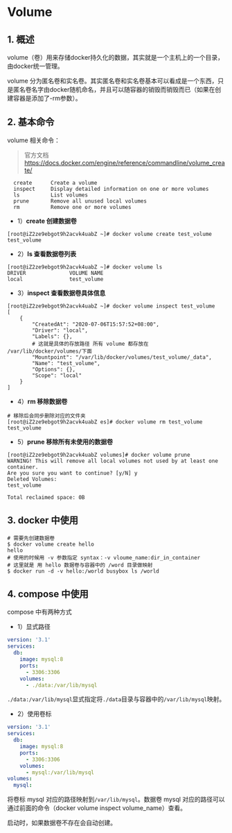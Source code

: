 # Volume

## 1. 概述

volume（卷）用来存储docker持久化的数据，其实就是一个主机上的一个目录，由docker统一管理。

volume 分为匿名卷和实名卷。其实匿名卷和实名卷基本可以看成是一个东西，只是匿名卷名字由docker随机命名，并且可以随容器的销毁而销毁而已（如果在创建容器是添加了-rm参数）。



## 2. 基本命令

volume 相关命令：

> 官方文档 https://docs.docker.com/engine/reference/commandline/volume_create/

```shell
  create      Create a volume
  inspect     Display detailed information on one or more volumes
  ls          List volumes
  prune       Remove all unused local volumes
  rm          Remove one or more volumes
```

* 1）**create 创建数据卷**

```shell
[root@iZ2ze9ebgot9h2acvk4uabZ ~]# docker volume create test_volume
test_volume
```

* 2）**ls 查看数据卷列表**

```shell
[root@iZ2ze9ebgot9h2acvk4uabZ ~]# docker volume ls
DRIVER              VOLUME NAME
local               test_volume
```

* 3）**inspect 查看数据卷具体信息**

```shell
[root@iZ2ze9ebgot9h2acvk4uabZ ~]# docker volume inspect test_volume
[
    {
        "CreatedAt": "2020-07-06T15:57:52+08:00",
        "Driver": "local",
        "Labels": {},
        # 这就是具体的存放路径 所有 volume 都存放在 /var/lib/docker/volumes/下面
        "Mountpoint": "/var/lib/docker/volumes/test_volume/_data",
        "Name": "test_volume",
        "Options": {},
        "Scope": "local"
    }
]
```

* 4）**rm 移除数据卷**

```shell
# 移除后会同步删除对应的文件夹
[root@iZ2ze9ebgot9h2acvk4uabZ es]# docker volume rm test_volume
test_volume
```

* 5）**prune 移除所有未使用的数据卷**

```shell
[root@iZ2ze9ebgot9h2acvk4uabZ volumes]# docker volume prune
WARNING! This will remove all local volumes not used by at least one container.
Are you sure you want to continue? [y/N] y
Deleted Volumes:
test_volume

Total reclaimed space: 0B
```



## 3. docker 中使用

```shell
# 需要先创建数据卷
$ docker volume create hello
hello
# 使用的时候用 -v 参数指定 syntax：-v vloume_name:dir_in_container
# 这里就是 用 hello 数据卷与容器中的 /word 目录做映射
$ docker run -d -v hello:/world busybox ls /world
```



## 4. compose 中使用

compose 中有两种方式

* 1）显式路径

```yml
version: '3.1'
services:
  db:
    image: mysql:8
    ports:
      - 3306:3306
    volumes:
      - ./data:/var/lib/mysql
```

`./data:/var/lib/mysql`显式指定将`./data`目录与容器中的`/var/lib/mysql`映射。



* 2）使用卷标

```yml
version: '3.1'
services:
  db:
    image: mysql:8
    ports:
      - 3306:3306
    volumes:
      - mysql:/var/lib/mysql
volumes:
  mysql:
```

将卷标 mysql 对应的路径映射到`/var/lib/mysql`。数据卷 mysql 对应的路径可以通过前面的命令（docker volume inspect volume_name）查看。

启动时，如果数据卷不存在会自动创建。

